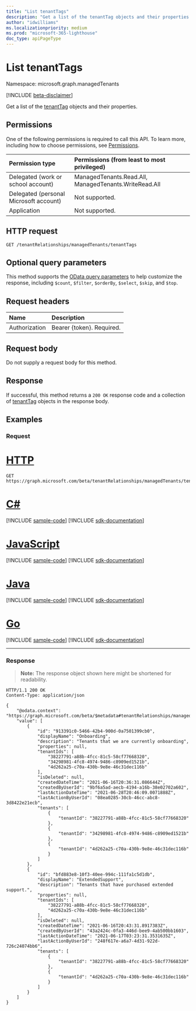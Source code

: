 ```yaml
---
title: "List tenantTags"
description: "Get a list of the tenantTag objects and their properties."
author: "idwilliams"
ms.localizationpriority: medium
ms.prod: "microsoft-365-lighthouse"
doc_type: apiPageType
---
```


# List tenantTags
Namespace: microsoft.graph.managedTenants

[!INCLUDE [beta-disclaimer](../../includes/beta-disclaimer.md)]

Get a list of the [tenantTag](../resources/managedtenants-tenanttag.md) objects and their properties.

## Permissions
One of the following permissions is required to call this API. To learn more, including how to choose permissions, see [Permissions](/graph/permissions-reference).

|Permission type|Permissions (from least to most privileged)|
|:---|:---|
|Delegated (work or school account)|ManagedTenants.Read.All, ManagedTenants.WriteRead.All|
|Delegated (personal Microsoft account)|Not supported.|
|Application|Not supported.|

## HTTP request

<!-- {
  "blockType": "ignored"
}
-->
``` http
GET /tenantRelationships/managedTenants/tenantTags
```

## Optional query parameters
This method supports the [OData query parameters](/graph/query-parameters) to help customize the response, including `$count`, `$filter`, `$orderBy`, `$select`, `$skip`, and `$top`.

## Request headers
|Name|Description|
|:---|:---|
|Authorization|Bearer {token}. Required.|

## Request body
Do not supply a request body for this method.

## Response

If successful, this method returns a `200 OK` response code and a collection of [tenantTag](../resources/managedtenants-tenanttag.md) objects in the response body.

## Examples

### Request

# [HTTP](#tab/http)
<!-- {
  "blockType": "request",
  "name": "list_tenanttag"
}
-->
``` http
GET https://graph.microsoft.com/beta/tenantRelationships/managedTenants/tenantTags
```

# [C#](#tab/csharp)
[!INCLUDE [sample-code](../includes/snippets/csharp/list-tenanttag-csharp-snippets.md)]
[!INCLUDE [sdk-documentation](../includes/snippets/snippets-sdk-documentation-link.md)]

# [JavaScript](#tab/javascript)
[!INCLUDE [sample-code](../includes/snippets/javascript/list-tenanttag-javascript-snippets.md)]
[!INCLUDE [sdk-documentation](../includes/snippets/snippets-sdk-documentation-link.md)]

# [Java](#tab/java)
[!INCLUDE [sample-code](../includes/snippets/java/list-tenanttag-java-snippets.md)]
[!INCLUDE [sdk-documentation](../includes/snippets/snippets-sdk-documentation-link.md)]

# [Go](#tab/go)
[!INCLUDE [sample-code](../includes/snippets/go/list-tenanttag-go-snippets.md)]
[!INCLUDE [sdk-documentation](../includes/snippets/snippets-sdk-documentation-link.md)]

---



### Response
>**Note:** The response object shown here might be shortened for readability.
<!-- {
  "blockType": "response",
  "truncated": true,
  "@odata.type": "Collection(microsoft.graph.managedTenants.tenantTag)"
}
-->
``` http
HTTP/1.1 200 OK
Content-Type: application/json

{
    "@odata.context": "https://graph.microsoft.com/beta/$metadata#tenantRelationships/managedTenants/tenantTags",
    "value": [
        {
            "id": "913391c0-5466-42b4-900d-0a7501399cb0",
            "displayName": "Onboarding",
            "description": "Tenants that we are currently onboarding",
            "properties": null,
            "tenantIds": [
                "38227791-a88b-4fcc-81c5-58cf77668320",
                "34298981-4fc8-4974-9486-c8909ed1521b",
                "4d262a25-c70a-430b-9e8e-46c31dec116b"
            ],
            "isDeleted": null,
            "createdDateTime": "2021-06-16T20:36:31.086644Z",
            "createdByUserId": "9bf6a5ad-aecb-4194-a16b-38e02702a602",
            "lastActionDateTime": "2021-06-28T20:46:09.0071888Z",
            "lastActionByUserId": "08ea0285-30cb-46cc-abc8-3d8422e21ecb",
            "tenants": [
                {
                    "tenantId": "38227791-a88b-4fcc-81c5-58cf77668320"
                },
                {
                    "tenantId": "34298981-4fc8-4974-9486-c8909ed1521b"
                },
                {
                    "tenantId": "4d262a25-c70a-430b-9e8e-46c31dec116b"
                }
            ]
        },
        {
            "id": "bfd883e8-10f3-40ee-994c-111fa1c5d1db",
            "displayName": "ExtendedSupport",
            "description": "Tenants that have purchased extended support.",
            "properties": null,
            "tenantIds": [
                "38227791-a88b-4fcc-81c5-58cf77668320",
                "4d262a25-c70a-430b-9e8e-46c31dec116b"
            ],
            "isDeleted": null,
            "createdDateTime": "2021-06-16T20:43:31.8917383Z",
            "createdByUserId": "43a2424c-0fa3-446d-bee9-4ab500bb1603",
            "lastActionDateTime": "2021-06-17T03:23:31.3531635Z",
            "lastActionByUserId": "248f617e-a6a7-4d31-922d-726c24074bb6",
            "tenants": [
                {
                    "tenantId": "38227791-a88b-4fcc-81c5-58cf77668320"
                },
                {
                    "tenantId": "4d262a25-c70a-430b-9e8e-46c31dec116b"
                }
            ]
        }
    ]
}
```
